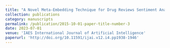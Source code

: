 ```yaml
---
title: "A Novel Meta-Embedding Technique for Drug Reviews Sentiment Analysis"
collection: publications
category: manuscripts
permalink: /publication/2015-10-01-paper-title-number-3
date: 2023-07-01
venue: 'IAES International Journal of Artificial Intelligence'
paperurl: 'http://doi.org/10.11591/ijai.v12.i4.pp1938-1946'
---
```


